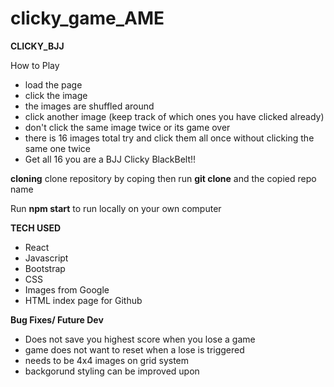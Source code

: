 # clicky_game_AME

**CLICKY_BJJ**

  How to Play
  
  - load the page
  - click the image
  - the images are shuffled around
  - click another image (keep track of which ones you have clicked already)
  - don't click the same image twice or its game over
  - there is 16 images total try and click them all once without clicking the same one twice
  - Get all 16 you are a BJJ Clicky BlackBelt!!

**cloning**
clone repository by coping then run **git clone** and the copied repo name

Run **npm start** to run locally on your own computer

**TECH USED**

  - React
  - Javascript
  - Bootstrap
  - CSS
  - Images from Google
  - HTML index page for Github

**Bug Fixes/ Future Dev**

  - Does not save you highest score when you lose a game
  - game does not want to reset when a lose is triggered
  - needs to be 4x4 images on grid system
  - backgorund styling can be improved upon
